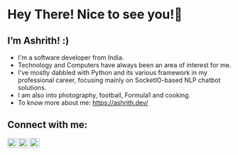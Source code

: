# Hey There! Nice to see you!👋

## I’m Ashrith! :)

- I'm a software developer from India.
- Technology and Computers have always been an area of interest for me.
- I've mostly dabbled with Python and its various framework in my professional career, focusing mainly on SocketIO-based NLP chatbot solutions.
- I am also into photography, football, Formula1 and cooking. 
- To know more about me: https://ashrith.dev/


## Connect with me:

[<img align="left" alt="ashrithx@gmail.com" width="22px" src="https://cdn.cdnlogo.com/logos/g/68/gmail-icon.svg" />][mail]
[<img align="left" alt="ashrith.suresh | Twitter" width="22px" src="https://cdn.cdnlogo.com/logos/t/48/twitter.png" />][twitter]
[<img align="left" alt="ashrithzxy | Github" width="22px" src="https://cdn.cdnlogo.com/logos/g/69/github-icon.svg" />][github]

[twitter]: https://twitter.com/ashrith.suresh
[mail]: mailto:ashrithx@gmail.com
[github]: https://github.com/ashrithzxy
